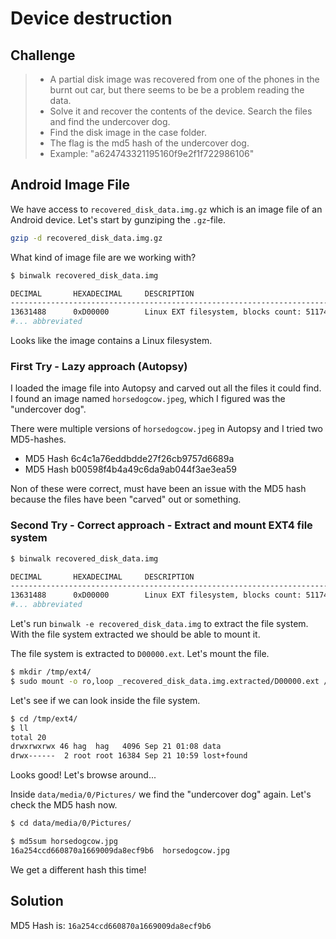 # Device destruction

## Challenge

> - A partial disk image was recovered from one of the phones in the burnt out car, but there seems to be be a problem reading the data.
> - Solve it and recover the contents of the device. Search the files and find the undercover dog.
> - Find the disk image in the case folder.
> - The flag is the md5 hash of the undercover dog.
> - Example: "a624743321195160f9e2f1f722986106"

## Android Image File

We have access to `recovered_disk_data.img.gz` which is an image file of an Android device. Let's start by gunziping the `.gz`-file.

```bash
gzip -d recovered_disk_data.img.gz
```

What kind of image file are we working with?

```bash
$ binwalk recovered_disk_data.img

DECIMAL       HEXADECIMAL     DESCRIPTION
--------------------------------------------------------------------------------
13631488      0xD00000        Linux EXT filesystem, blocks count: 511744, image size: 524025856, rev 1.0, ext4 filesystem data, UUID=4816042a-efe7-4beb-a35a-ebb3c13dc13d
#... abbreviated
```

Looks like the image contains a Linux filesystem.

### First Try - Lazy approach (Autopsy)

I loaded the image file into Autopsy and carved out all the files it could find. I found an image named `horsedogcow.jpeg`, which I figured was the "undercover dog".

There were multiple versions of `horsedogcow.jpeg` in Autopsy and I tried two MD5-hashes.

- MD5 Hash	6c4c1a76eddbdde27f26cb9757d6689a
- MD5 Hash	b00598f4b4a49c6da9ab044f3ae3ea59

Non of these were correct, must have been an issue with the MD5 hash because the files have been "carved" out or something.

### Second Try - Correct approach - Extract and mount EXT4 file system

```bash
$ binwalk recovered_disk_data.img

DECIMAL       HEXADECIMAL     DESCRIPTION
--------------------------------------------------------------------------------
13631488      0xD00000        Linux EXT filesystem, blocks count: 511744, image size: 524025856, rev 1.0, ext4 filesystem data, UUID=4816042a-efe7-4beb-a35a-ebb3c13dc13d
#... abbreviated
```

Let's run `binwalk -e recovered_disk_data.img` to extract the file system. With the file system extracted we should be able to mount it.

The file system is extracted to `D00000.ext`. Let's mount the file.

```bash
$ mkdir /tmp/ext4/
$ sudo mount -o ro,loop _recovered_disk_data.img.extracted/D00000.ext /tmp/ext4
```

Let's see if we can look inside the file system.

```bash
$ cd /tmp/ext4/
$ ll
total 20
drwxrwxrwx 46 hag  hag   4096 Sep 21 01:08 data
drwx------  2 root root 16384 Sep 21 10:59 lost+found
```

Looks good! Let's browse around...

Inside `data/media/0/Pictures/` we find the "undercover dog" again. Let's check the MD5 hash now.

```bash
$ cd data/media/0/Pictures/

$ md5sum horsedogcow.jpg
16a254ccd660870a1669009da8ecf9b6  horsedogcow.jpg
```

We get a different hash this time!

## Solution

MD5 Hash is: `16a254ccd660870a1669009da8ecf9b6`
